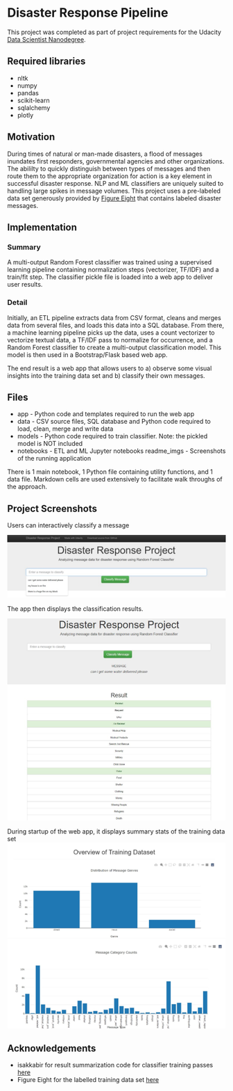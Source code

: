 # Disaster Response Pipeline
This project was completed as part of project requirements for the Udacity [Data Scientist Nanodegree](https://www.udacity.com/course/data-scientist-nanodegree--nd025).

## Required libraries
- nltk 
- numpy
- pandas
- scikit-learn 
- sqlalchemy 
- plotly

## Motivation
During times of natural or man-made disasters, a flood of messages inundates first responders, governmental agencies and other organizations. The abililty to quickly distinguish between types of messages and then route them to the appropriate organization for action is a key element in successful disaster response. 
NLP and ML classifiers are uniquely suited to handling large spikes in message volumes. 
This project uses a pre-labeled data set generously provided by [Figure Eight](https://www.figure-eight.com/) that contains labeled disaster messages. 

## Implementation
### Summary 
A multi-output Random Forest classifier was trained using a supervised learning pipeline containing normalization steps (vectorizer, TF/IDF) and a train/fit step. The classifier pickle file is loaded into a web app to deliver user results. 

### Detail
Initially, an ETL pipeline extracts data from CSV format, cleans and merges data from several files, and loads this data into a SQL database. From there, a machine learning pipeline picks up the data, uses a count vectorizer to vectorize textual data, a TF/IDF pass to normalize for occurrence, and a Random Forest classifier to create a multi-output classification model. This model is then used in a Bootstrap/Flask based web app.

The end result is a web app that allows users to a) observe some visual insights into the training data set and b) classify their own messages. 

## Files
- app - Python code and templates required to run the web app
- data - CSV source files, SQL database and Python code required to load, clean, merge and write data
- models - Python code required to train classifier. Note: the pickled model is NOT included
- notebooks - ETL and ML Jupyter notebooks
readme_imgs - Screenshots of the running application 

There is 1 main notebook, 1 Python file containing utility functions, and 1 data file. Markdown cells are used extensively to facilitate walk throughs of the approach.

## Project Screenshots
Users can interactively classify a message

!['Enter Message'](readme_imgs/001_input.JPG)

The app then displays the classification results.

!['Example Output'](readme_imgs/001a_input.JPG)

During startup of the web app, it displays summary stats of the training data set
!['Message Types'](readme_imgs/002_visual.JPG)
!['Category Counts'](readme_imgs/003_visual.JPG)


## Acknowledgements
- isakkabir for result summarization code for classifier training passes [here](https://github.com/isakkabir/Disaster-Response-ML-Pipeline/blob/master/ML%20Pipeline%20Preparation.ipynb)
- Figure Eight for the labelled training data set [here](https://www.figure-eight.com/)